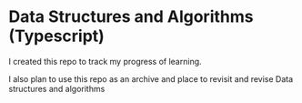 # Data Structures and Algorithms (Typescript)

I created this repo to track my progress of learning.

I also plan to use this repo as an archive and place to revisit and revise Data structures and algorithms
